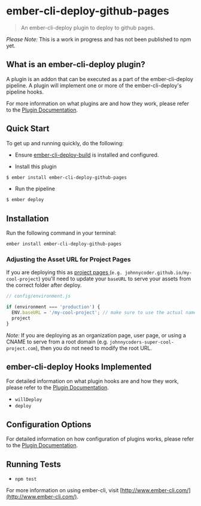 # ember-cli-deploy-github-pages

> An ember-cli-deploy plugin to deploy to github pages.

*Please Note:* This is a work in progress and has not been published to
npm yet.

## What is an ember-cli-deploy plugin?

A plugin is an addon that can be executed as a part of the ember-cli-deploy pipeline. A plugin will implement one or more of the ember-cli-deploy's pipeline hooks.

For more information on what plugins are and how they work, please refer to the [Plugin Documentation][1].

## Quick Start
To get up and running quickly, do the following:

- Ensure [ember-cli-deploy-build][2] is installed and configured.

- Install this plugin

```bash
$ ember install ember-cli-deploy-github-pages
```

- Run the pipeline

```bash
$ ember deploy
```

## Installation
Run the following command in your terminal:

```bash
ember install ember-cli-deploy-github-pages
```

### Adjusting the Asset URL for Project Pages

If you are deploying this as [ project pages ](https://help.github.com/articles/user-organization-and-project-pages/) (`e.g.
johnnycoder.github.io/my-cool-project`) you'll need to update your `baseURL` to
serve your assets from the correct folder after deploy.

```javascript
// config/environment.js

if (environment === 'production') {
  ENV.baseURL = '/my-cool-project'; // make sure to use the actual name of your
  project
}
```

_Note:_ If you are deploying as an organization page, user page, or using a
CNAME to serve from a root domain (e.g. `johnnycoders-super-cool-project.com`),
then you do not need to modify the root URL.

## ember-cli-deploy Hooks Implemented

For detailed information on what plugin hooks are and how they work, please refer to the [Plugin Documentation][1].

- `willDeploy`
- `deploy`

## Configuration Options

For detailed information on how configuration of plugins works, please refer to the [Plugin Documentation][1].

## Running Tests

- `npm test`

[1]: http://ember-cli.github.io/ember-cli-deploy/plugins "Plugin Documentation"
[2]: https://github.com/ember-cli-deploy/ember-cli-deploy-build "ember-cli-deploy-build"
[3]: https://github.com/ember-cli/ember-cli-deploy "ember-cli-deploy"
[4]: https://github.com/ember-cli-deploy/ember-cli-deploy-revision-data "ember-cli-deploy-revision-data"


For more information on using ember-cli, visit [http://www.ember-cli.com/](http://www.ember-cli.com/).
